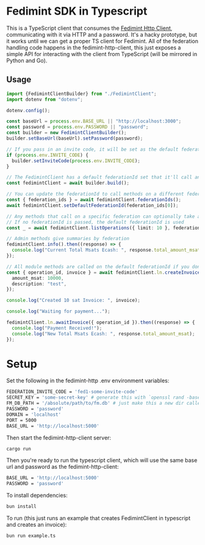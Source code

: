 # Fedimint SDK in Typescript

This is a TypeScript client that consumes the [Fedimint Http Client](https://github.com/kodylow/fedimint-http), communicating with it via HTTP and a password. It's a hacky prototype, but it works until we can get a proper TS client for Fedimint. All of the federation handling code happens in the fedimint-http-client, this just exposes a simple API for interacting with the client from TypeScript (will be mirrored in Python and Go).

## Usage
```typescript
import {FedimintClientBuilder} from "./FedimintClient";
import dotenv from "dotenv";

dotenv.config();

const baseUrl = process.env.BASE_URL || "http://localhost:3000";
const password = process.env.PASSWORD || "password";
const builder = new FedimintClientBuilder();
builder.setBaseUrl(baseUrl).setPassword(password);

// If you pass in an invite code, it will be set as the default federation
if (process.env.INVITE_CODE) {
  builder.setInviteCode(process.env.INVITE_CODE);
}

// The FedimintClient has a default federationId set that it'll call any module methods on
const fedimintClient = await builder.build();

// You can update the federationId to call methods on a different federation
const { federation_ids } = await fedimintClient.federationIds();
await fedimintClient.setDefaultFederationId(federation_ids[0]);

// Any methods that call on a specific federation can optionally take a federationId as the last argument
// If no federationId is passed, the default federationId is used
const _ = await fedimintClient.listOperations({ limit: 10 }, federation_ids[1]);

// Admin methods give summaries by federation
fedimintClient.info().then((response) => {
  console.log("Current Total Msats Ecash: ", response.total_amount_msat);
});

// All module methods are called on the default federationId if you don't pass in a federationId
const { operation_id, invoice } = await fedimintClient.ln.createInvoice({
  amount_msat: 10000,
  description: "test",
});

console.log("Created 10 sat Invoice: ", invoice);

console.log("Waiting for payment...");

fedimintClient.ln.awaitInvoice({ operation_id }).then((response) => {
  console.log("Payment Received!");
  console.log("New Total Msats Ecash: ", response.total_amount_msat);
});
```

# Setup

Set the following in the fedimint-http  .env environment variables:

```bash
FEDERATION_INVITE_CODE = 'fed1-some-invite-code'
SECRET_KEY = 'some-secret-key' # generate this with `openssl rand -base64 32`
FM_DB_PATH = '/absolute/path/to/fm.db' # just make this a new dir called `fm_db` in the root of the fedimint-http-client and use the absolute path to thatm it'll create the db file for you on startup
PASSWORD = 'password'
DOMAIN = 'localhost'
PORT = 5000
BASE_URL = 'http://localhost:5000'
```

Then start the fedimint-http-client server:

```bash
cargo run
```

Then you're ready to run the typescript client, which will use the same base url and password as the fedimint-http-client:

```bash
BASE_URL = 'http://localhost:5000'
PASSWORD = 'password'
```

To install dependencies:

```bash
bun install
```

To run (this just runs an example that creates FedimintClient in typescript and creates an invoice):

```bash
bun run example.ts
```
